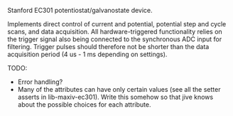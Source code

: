 Stanford EC301 potentiostat/galvanostate device.

Implements direct control of current and potential, potential
step and cycle scans, and data acquisition. All hardware-triggered
functionality relies on the trigger signal also being connected
to the synchronous ADC input for filtering. Trigger pulses should
therefore not be shorter than the data acquisition period
(4 us - 1 ms depending on settings).

TODO:
* Error handling?
* Many of the attributes can have only certain values (see all the setter asserts in lib-maxiv-ec301). Write this somehow so that jive knows about the possible choices for each attribute.
